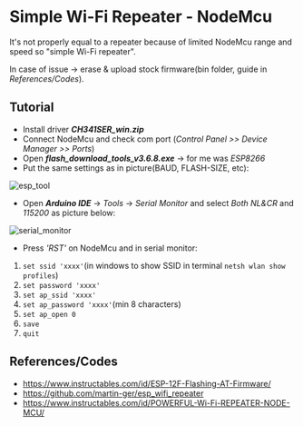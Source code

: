 # Simple Wi-Fi Repeater - NodeMcu
It's not properly equal to a repeater because of limited NodeMcu range and speed so "simple Wi-Fi repeater".

In case of issue -> erase & upload stock firmware(bin folder, guide in *References/Codes*).

## Tutorial
- Install driver __*CH341SER_win.zip*__
- Connect NodeMcu and check com port (*Control Panel >> Device Manager >> Ports*)
- Open __*flash_download_tools_v3.6.8.exe*__ -> for me was *ESP8266*
- Put the same settings as in picture(BAUD, FLASH-SIZE, etc):


![esp_tool](https://user-images.githubusercontent.com/12975980/73595374-33deea00-4518-11ea-855e-0eae4022df18.jpeg)


- Open __*Arduino IDE*__ -> *Tools* -> *Serial Monitor* and select *Both NL&CR* and *115200* as picture below:


![serial_monitor](https://user-images.githubusercontent.com/12975980/73595501-bb792880-4519-11ea-9f5d-42184f2b0752.PNG)

- Press *'RST'* on NodeMcu and in serial monitor:
1. `set ssid 'xxxx'`(in windows to show SSID in terminal `netsh wlan show profiles`)
2. `set password 'xxxx'`
3. `set ap_ssid 'xxxx'`
4. `set ap_password 'xxxx'`(min 8 characters)
5. `set ap_open 0`
6. `save`
7. `quit`

## References/Codes
- https://www.instructables.com/id/ESP-12F-Flashing-AT-Firmware/
- https://github.com/martin-ger/esp_wifi_repeater
- https://www.instructables.com/id/POWERFUL-Wi-Fi-REPEATER-NODE-MCU/



